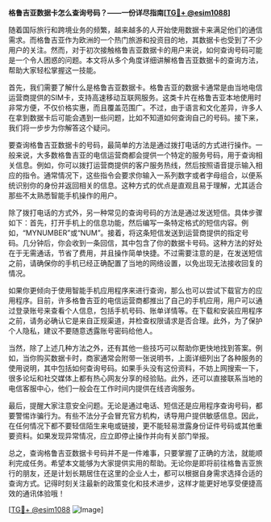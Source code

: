 **格鲁吉亚数据卡怎么查询号码？——一份详尽指南[[TG💪+ @esim1088](https://t.me/s/esim1088)]**

随着国际旅行和跨境业务的频繁，越来越多的人开始使用数据卡来满足他们的通信需求。而格鲁吉亚作为欧洲的一个热门旅游和投资目的地，其数据卡也受到了不少用户的关注。然而，对于初次接触格鲁吉亚数据卡的用户来说，如何查询号码可能是一个令人困惑的问题。本文将从多个角度详细讲解格鲁吉亚数据卡的查询方法，帮助大家轻松掌握这一技能。

首先，我们需要了解什么是格鲁吉亚数据卡。格鲁吉亚的数据卡通常是由当地电信运营商提供的SIM卡，支持高速移动互联网服务。这类卡片在格鲁吉亚本地使用时非常方便，不仅价格实惠，而且覆盖范围广。不过，由于语言和文化差异，许多人在拿到数据卡后可能会遇到一些问题，比如不知道如何查询自己的号码。接下来，我们将一步步为你解答这个疑问。

要查询格鲁吉亚数据卡的号码，最简单的方法是通过拨打电话的方式进行操作。一般来说，大多数格鲁吉亚的电信运营商都会提供一个特定的服务号码，用于查询相关信息。例如，你可以拨打运营商提供的客户服务热线，然后按照语音提示输入相应的指令。通常情况下，这些指令会要求你输入一系列数字或者字母组合，以便系统识别你的身份并返回相关的信息。这种方式的优点是直观且易于理解，尤其适合那些不太熟悉智能手机操作的用户。

除了拨打电话的方式外，另一种常见的查询号码的方法是通过发送短信。具体步骤如下：首先，打开手机上的信息功能，然后编写一条特定格式的短信内容。例如，“MYNUMBER”或“NUM”。接着，将这条短信发送到运营商提供的指定号码。几分钟后，你会收到一条回信，其中包含了你的数据卡号码。这种方法的好处在于无需通话，节省了费用，并且操作简单快捷。不过需要注意的是，在发送短信之前，请确保你的手机已经正确配置了当地的网络设置，以免出现无法接收回复的情况。

如果你更倾向于使用智能手机应用程序来进行查询，那么也可以尝试下载官方的应用程序。目前，许多格鲁吉亚的电信运营商都推出了自己的手机应用，用户可以通过登录账号来查看个人信息，包括手机号码、账单详情等。在下载和安装应用程序之前，请务必确认它是来自正规渠道，并检查权限请求是否合理。此外，为了保护个人隐私，建议不要随意透露账号密码给他人。

当然，除了上述几种方法之外，还有其他一些技巧可以帮助你更快地找到答案。例如，当你购买数据卡时，商家通常会附带一张说明书，上面详细列出了各种服务的使用说明，其中包括如何查询号码。如果手头没有这份资料，不妨上网搜索一下，很多论坛和社交媒体上都有热心网友分享的经验贴。此外，还可以直接联系当地的电信客服中心，他们一般会在工作时间内提供在线咨询服务。

最后，提醒大家注意安全问题。无论是通过电话、短信还是应用程序查询号码，都要警惕诈骗行为。有些不法分子会冒充官方机构，诱导用户提供敏感信息。因此，在任何情况下都不要轻信陌生来电或链接，更不能轻易泄露身份证件号码或其他重要资料。如果发现异常情况，应立即停止操作并向有关部门举报。

总之，查询格鲁吉亚数据卡号码并不是一件难事，只要掌握了正确的方法，就能顺利完成任务。希望本文能够为大家提供实用的帮助。无论你是即将前往格鲁吉亚旅行的朋友，还是计划长期居住在这里的企业人士，都可以根据自身需求选择合适的查询方式。记得时刻关注最新的政策变化和技术进步，这样才能更好地享受便捷高效的通讯体验哦！

[[TG💪+ @esim1088](https://t.me/s/esim1088) ![Image](https://i.postimg.cc/4NQfJmqS/Snipaste-2025-05-13-00-14-12.png)]